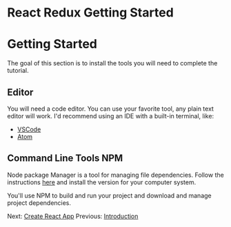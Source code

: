# React Redux Getting Started

# Getting Started 

The goal of this section is to install the tools you will need to complete the tutorial. 

## Editor

You will need a code editor. You can use your favorite tool, any plain text editor will work. I'd recommend using an IDE with a built-in terminal, like: 

- [VSCode](https://code.visualstudio.com)
- [Atom](https://atom.io)

## Command Line Tools NPM

Node package Manager is a tool for managing file dependencies. Follow the instructions [here](https://www.npmjs.com/package/npm) and install the version for your computer system. 

You'll use NPM to build and run your project and download and manage project dependencies. 

Next: [Create React App](../P02-Create-React-App)
Previous: [Introduction](../P00-Introduction)
